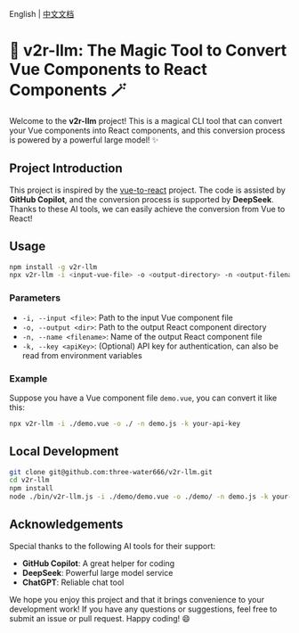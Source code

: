 English | [中文文档](./README-zh_CN.md)

# 🌟 v2r-llm: The Magic Tool to Convert Vue Components to React Components 🪄

Welcome to the **v2r-llm** project! This is a magical CLI tool that can convert your Vue components into React components, and this conversion process is powered by a powerful large model! ✨

## Project Introduction

This project is inspired by the [vue-to-react](https://github.com/dwqs/vue-to-react) project. The code is assisted by **GitHub Copilot**, and the conversion process is supported by **DeepSeek**. Thanks to these AI tools, we can easily achieve the conversion from Vue to React!

## Usage

```bash
npm install -g v2r-llm
npx v2r-llm -i <input-vue-file> -o <output-directory> -n <output-filename> [-k <apiKey>]
```

### Parameters

- `-i, --input <file>`: Path to the input Vue component file
- `-o, --output <dir>`: Path to the output React component directory
- `-n, --name <filename>`: Name of the output React component file
- `-k, --key <apiKey>`: (Optional) API key for authentication, can also be read from environment variables

### Example

Suppose you have a Vue component file `demo.vue`, you can convert it like this:

```bash
npx v2r-llm -i ./demo.vue -o ./ -n demo.js -k your-api-key
```

## Local Development

```bash
git clone git@github.com:three-water666/v2r-llm.git
cd v2r-llm
npm install
node ./bin/v2r-llm.js -i ./demo/demo.vue -o ./demo/ -n demo.js -k your-api-key
```

## Acknowledgements

Special thanks to the following AI tools for their support:

- **GitHub Copilot**: A great helper for coding
- **DeepSeek**: Powerful large model service
- **ChatGPT**: Reliable chat tool

We hope you enjoy this project and that it brings convenience to your development work! If you have any questions or suggestions, feel free to submit an issue or pull request. Happy coding! 😄
